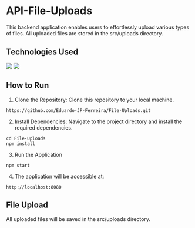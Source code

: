 # API-File-Uploads

This backend application enables users to effortlessly upload various types of files. All uploaded files are stored in the src/uploads directory.

## Technologies Used

<p>
  <img src='https://img.shields.io/badge/Node.js-339933.svg?style=for-the-badge&logo=nodedotjs&logoColor=white'/>
  <img src='https://img.shields.io/badge/Express-000000.svg?style=for-the-badge&logo=Express&logoColor=white'/>
</p>

## How to Run

1. Clone the Repository: Clone this repository to your local machine.

```
https://github.com/Eduardo-JP-Ferreira/File-Uploads.git
```

2. Install Dependencies: Navigate to the project directory and install the required dependencies.

```
cd File-Uploads
npm install
```

3. Run the Application

```
npm start
```

4. The application will be accessible at:

```
http://localhost:8080
```

## File Upload
All uploaded files will be saved in the src/uploads directory.

